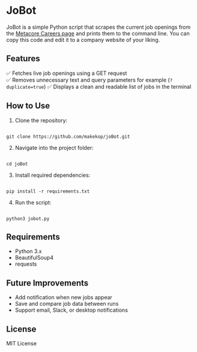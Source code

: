 # JoBot

JoBot is a simple Python script that scrapes the current job openings from the [Metacore Careers page](https://metacoregames.com/careers) and prints them to the command line. You can copy this code and edit it to a company website of your liking.

## Features

✅ Fetches live job openings using a GET request  
✅ Removes unnecessary text and query parameters for example (`?duplicate=true`)
✅ Displays a clean and readable list of jobs in the terminal

## How to Use

1. Clone the repository:

```

git clone https://github.com/makekop/joBot.git

```

2. Navigate into the project folder:

```

cd joBot

```

3. Install required dependencies:

```

pip install -r requirements.txt

```

4. Run the script:

```

python3 jobot.py

```

## Requirements

-   Python 3.x
-   BeautifulSoup4
-   requests

## Future Improvements

-   Add notification when new jobs appear
-   Save and compare job data between runs
-   Support email, Slack, or desktop notifications

## License

MIT License
